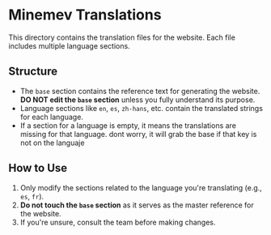 # Minemev Translations

This directory contains the translation files for the website. Each file includes multiple language sections.

## Structure

- The `base` section contains the reference text for generating the website. **DO NOT edit the `base` section** unless you fully understand its purpose.
- Language sections like `en`, `es`, `zh-hans`, etc. contain the translated strings for each language.
- If a section for a language is empty, it means the translations are missing for that language. dont worry, it will grab the base if that key is not on the languaje

## How to Use

1. Only modify the sections related to the language you're translating (e.g., `es`, `fr`).
2. **Do not touch the `base` section** as it serves as the master reference for the website.
3. If you're unsure, consult the team before making changes.